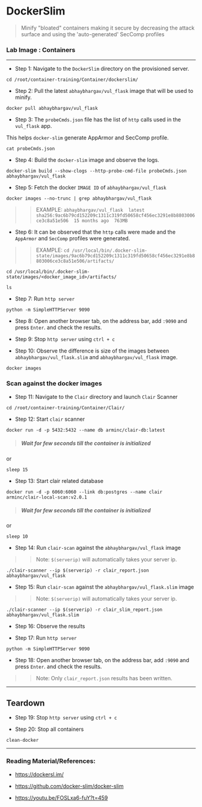 # DockerSlim

> Minify "bloated" containers making it secure by decreasing the attack surface and using the 'auto-generated' SecComp profiles

### **Lab Image : Containers**

---

* Step 1: Navigate to the `DockerSlim` directory on the provisioned server.

```commandline
cd /root/container-training/Container/dockerslim/
```

* Step 2: Pull the latest `abhaybhargav/vul_flask` image that will be used to minify.

```commandline
docker pull abhaybhargav/vul_flask
```

* Step 3: The `probeCmds.json` file has the list of `http` calls used in the `vul_flask` app.
 
 This helps `docker-slim` generate AppArmor and SecComp profile.

```commandline
cat probeCmds.json
```

* Step 4: Build the `docker-slim` image and observe the logs.

```commandline
docker-slim build --show-clogs --http-probe-cmd-file probeCmds.json abhaybhargav/vul_flask
```

* Step 5: Fetch the docker `IMAGE ID` of `abhaybhargav/vul_flask`

```commandline
docker images --no-trunc | grep abhaybhargav/vul_flask
```

>>EXAMPLE: `abhaybhargav/vul_flask  latest  sha256:9ac6b79cd152209c1311c319fd50658cf456ec3291e8b8803006ce3c8a51e506  15 months ago  763MB`

* Step 6: It can be observed that the `http` calls were made and the `AppArmor` and `SecComp` profiles were generated.

>>EXAMPLE: `cd /usr/local/bin/.docker-slim-state/images/9ac6b79cd152209c1311c319fd50658cf456ec3291e8b8803006ce3c8a51e506/artifacts/ `

```commandline
cd /usr/local/bin/.docker-slim-state/images/<docker_image_id>/artifacts/
```

```commandline
ls
```

* Step 7: Run `http server`

```commandline
python -m SimpleHTTPServer 9090
```
* Step 8: Open another browser tab, on the address bar, add `:9090` and press `Enter`. and check the results.

* Step 9: Stop `http server` using `ctrl + c`

* Step 10: Observe the difference is size of the images between `abhaybhargav/vul_flask.slim` and `abhaybhargav/vul_flask` image.

```commandline
docker images
```

### Scan against the docker images

* Step 11: Navigate to the `Clair` directory and launch `Clair` Scanner

```commandline
cd /root/container-training/Container/Clair/
```

* Step 12: Start `clair` scanner

```commandline
docker run -d -p 5432:5432 --name db arminc/clair-db:latest
```

> ##### Wait for few seconds till the container is initialized

or 

```commandline
sleep 15
```

* Step 13:  Start clair related database

```commandline
docker run -d -p 6060:6060 --link db:postgres --name clair arminc/clair-local-scan:v2.0.1
```

> ##### Wait for few seconds till the container is initialized

or 

```commandline
sleep 10
```

* Step 14: Run `clair-scan` against the `abhaybhargav/vul_flask` image

>> Note: `$(serverip)` will automatically takes your server ip.

```commandline
./clair-scanner --ip $(serverip) -r clair_report.json abhaybhargav/vul_flask
```

* Step 15: Run `clair-scan` against the `abhaybhargav/vul_flask.slim` image

>> Note: `$(serverip)` will automatically takes your server ip.

```commandline
./clair-scanner --ip $(serverip) -r clair_slim_report.json abhaybhargav/vul_flask.slim
```

* Step 16:  Observe the results

* Step 17: Run `http server`

```commandline
python -m SimpleHTTPServer 9090
```

* Step 18: Open another browser tab, on the address bar, add `:9090` and press `Enter`. and check the results.

>> Note: Only `clair_report.json` results has been written.  

---

## Teardown

* Step 19: Stop `http server` using `ctrl + c`

* Step 20: Stop all containers

```commandline
clean-docker
```

---

### Reading Material/References:

* https://dockersl.im/

* https://github.com/docker-slim/docker-slim

* https://youtu.be/FOSLxa6-fuY?t=459
